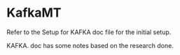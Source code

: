 # KafkaMT

Refer to the Setup for KAFKA doc file for the initial setup.

KAFKA. doc has some notes based on the research done.
